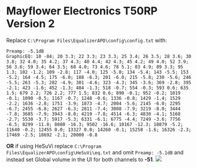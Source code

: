 # Mayflower Electronics T50RP Version 2
Replace `C:\Program Files\EqualizerAPO\config\config.txt` with:
```
Preamp: -5.1dB
GraphicEQ: 10 -84; 20 3.3; 22 3.3; 23 3.3; 25 3.4; 26 3.5; 28 3.6; 30 3.8; 32 4.0; 35 4.2; 37 4.3; 40 4.4; 42 4.3; 45 4.2; 49 4.0; 52 3.9; 56 3.6; 59 3.4; 64 3.5; 68 4.0; 73 4.6; 78 5.1; 83 4.9; 89 3.3; 95 1.3; 102 -1.2; 109 -2.8; 117 -4.0; 125 -5.0; 134 -5.4; 143 -5.5; 153 -5.2; 164 -4.5; 175 -6.0; 188 -6.3; 201 -6.0; 215 -5.8; 230 -5.6; 246 -5.5; 263 -5.3; 282 -4.9; 301 -4.6; 323 -4.3; 345 -3.6; 369 -2.8; 395 -2.1; 423 -1.6; 452 -1.3; 484 -1.3; 518 -0.7; 554 -0.3; 593 0.6; 635 1.5; 679 2.2; 726 2.2; 777 1.5; 832 0.6; 890 -0.1; 952 -0.2; 1019 -0.1; 1090 -0.5; 1167 -0.7; 1248 -0.6; 1336 -0.8; 1429 -1.4; 1529 -2.2; 1636 -2.8; 1751 -3.9; 1873 -4.7; 2004 -5.6; 2145 -6.0; 2295 -6.7; 2455 -6.8; 2627 -6.3; 2811 -7.4; 3008 -7.9; 3219 -8.0; 3444 -7.8; 3685 -7.9; 3943 -8.0; 4219 -7.8; 4514 -6.3; 4830 -4.1; 5168 -2.7; 5530 -3.7; 5917 -5.3; 6331 -6.1; 6775 -4.4; 7249 -3.6; 7756 -6.5; 8299 -11.8; 8880 -16.3; 9502 -16.6; 10167 -12.3; 10879 -5.2; 11640 -0.2; 12455 0.0; 13327 0.0; 14260 -0.1; 15258 -1.6; 16326 -2.3; 17469 -2.5; 18692 -2.1; 20000 -0.8
```
**OR** if using HeSuVi replace `C:\Program Files\EqualizerAPO\config\HeSuVi\eq.txt` and omit `Preamp: -5.1dB` and instead set Global volume in the UI for both channels to **-51**.
![](https://raw.githubusercontent.com/jaakkopasanen/AutoEq/master/results/Sonoma%20Model%20One/innerfidelity/onear/Mayflower%20Electronics%20T50RP%20Version%202/Mayflower%20Electronics%20T50RP%20Version%202.png)